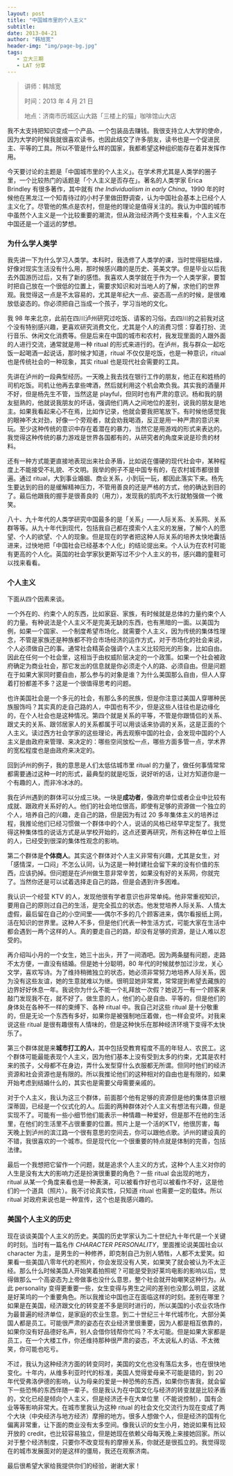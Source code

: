```yaml
---
layout: post
title: "中国城市里的个人主义"
subtitle:
date: 2013-04-21
author: "韩旭宽"
header-img: "img/page-bg.jpg"
tags:
   - 立大三期
   - LAT 分享
---
```


> 讲师：韩旭宽
>
> 时间：2013 年 4 月 21 日
>
> 地点：济南市历城区山大路「三楼上的猫」咖啡馆山大店

我不太支持把知识变成一个产品、一个包装品去赚钱。我很支持立人大学的使命，因为大学的时候我就很喜欢读书，也因此结交了许多朋友，读书也是一个促进民主、平等的工具。所以不管是什么样的国家，我都希望这种组织能存在着并发挥作用。

今天要讨论的主题是「中国城市里的个人主义」。在学术界尤其是人类学的圈子里，一个比较热门的话题是「个人主义是否存在」。著名的人类学家 Erica Brindley 有很多著作，其中就有 *the Individualism in early China*。1990 年的时候他在黑龙江一个知青待过的小村子里做田野调查，认为中国社会基本上已经个人主义化了。尽管他的焦点是农村，但是他的理论是值得关注的。我认为中国的城市中虽然个人主义是一个比较重要的潮流，但从政治经济两个支柱来看，个人主义在中国还是一个遥远的梦想。

### 为什么学人类学

我先讲一下为什么学习人类学。本科时，我选修了人类学的课，当时觉得挺枯燥，好像对现实生活没有什么用，那时候感兴趣的是历史、英美文学。但是毕业以后我去外国游历过后，又有了新的感悟。我喜欢人类学就在于作为一个人类学家，要暂时把自己放在一个很低的位置上，需要求知识和对当地人的了解，求他们的世界观。我觉得这一点是不太容易的，尤其是年纪大一点、姿态高一点的时候，是很难放低姿态的。你必须把自己当成一个孩子，学习当地的文化。

我 98 年来北京，此前在四川泸州研究过吃饭、请客的习俗。去四川的之前我对这个没有特别感兴趣，更喜欢研究消费文化，尤其是个人的消费习惯：穿着打扮、流行音乐、休闲文化消费等。但是后来在中国的城市和农村，我发现里面的人跟外面的人进行交流，通常就是用一种 ritual 的形式来进行的。在泸州，我与群众一起吃饭一起喝酒一起说话，那时候才知道，ritual 不仅仅是吃饭，也是一种意识，ritual 也是传统社会的一种现象，其实 ritual 也是现代社会需要的工具。

先讲在泸州的一段典型经历。一天晚上我去找在银行工作的朋友，他正在和姓杨的司机吃饭。司机让他再去拿些啤酒，然后就利用这个机会欺负我。其实我的酒量并不好，但是杨先生不管，当然这是 playful，但同时也有严肃的意识。杨和我的朋友挺熟的，他就说我朋友的坏话，强调他们两人之间地位的差别，说我的朋友是地主。如果我看起来心不在焉，比如作记录，他就会要我把笔放下。有时候他感觉我的眼神不太对劲，好像一个旁观者，就会劝我喝酒，反正是用一种严肃的意识来玩。至少这种传统的意识中存在着潜在的暴力，当然它是用游戏的形式来表达的。我觉得这种传统的暴力游戏是世界各国都有的，从研究者的角度来说是珍贵的材料。

还有一种方式能更直接地表现出来社会矛盾，比如说在僵硬的现代社会中，某种程度上不能接受不礼貌、不文明。我举的例子不是中国专有的，在农村城市都很普遍。通过 ritual，大到事业婚姻、商业关系，小到玩一玩，都因此落实下来。杨先生要达到的目的是缓解精神压力，不管用善良的还是严格的方式，他的确达到目的了。最后他跟我的握手是很善良的（用力），发现我的肌肉不太行就勉强做一个微笑。

八十、九十年代的人类学研究中国最多的是「关系」——人际关系、关系网、关系群等等。从九十年代到现代，包括我自己都在摸索个人主义的发展，了解个人的愿望、个人的欲望、个人的现象。但是现在的学者把这种人际关系的培养太快地囊括进来，过快地把「中国社会已经基本个人化」的结论提出来。个人认为在农村可能有更高的个人化。英国的社会学家狄更斯写过不少个人主义的书，感兴趣的童鞋可以找来看看。

### 个人主义

下面从四个因素来谈。

一个外在的、约束个人的东西，比如家庭、家族，有时候就是总体的力量约束个人的力量。有种说法是个人主义不是完美无缺的东西，也有黑暗的一面。以美国为例，如果一个国家、一个制度希望市场化，就需要个人主义，因为传统的集体性理念，不管是家族还是种族都不符合市场经济的运作方式，对于市场化的社会来说，个人必须做自己的事。通常社会精英会强调个人主义比较阳光的形象，比如自由。因此在任何一个社会里，这相当于由权威阶层决定的一个政策。如果一个社会被政府确定为商业社会，那它发出的信息就是你必须走个人的路、必须自由。但是问题在于如果大家同时要自由，那么参与的对象是谁？为什么美国那么自由，但人人穿着打扮都差不多？这是一个很值得思考的问题。

也许美国社会是一个多元的社会，有那么多的民族，但是你注意过美国人穿哪种民族服饰吗？其实真的走自己路的人，中国也有不少，但是这些人往往也是边缘化的，在个人社会也是这种情况。第四个就是关系的平等，不管是你跟情侣的关系、跟丈夫的关系、跟邻居家人的关系都属于可以用谈话来协调的关系，这是正面的个人主义。读过西方社会学家的这些理论，再去观察中国的社会，会发现中国的个人主义是由政府来管理、来决定的：哪些空间放松一点，哪些方面多管一点，学术界的宽松程度也是由政府来决定的。

回到泸州的例子，我的意思是人们太低估城市里 ritual 的力量了，做任何事情常常都需要通过这种一时的形式，最典型的就是吃饭，说好听的话，让对方知道你是一个有趣的人，而非冷冰冰的。

我在泸州遇到的群体可以分成三块。一块是**成功者**，像政府单位或者企业中比较有成就、跟政府关系好的人。他们的社会地位很高，即使有足够的资源做一个独立的个人，培养自己的兴趣，走自己的路，但是因为有过 20 多年集体主义的培养过程，我推论他们已经习惯做一个群体中的个人，说话的风格已经早早定型了。我觉得这种集体性的说话方式是从学校开始的，这点还要再研究，所有这种在单位上班的人，已经受到很深的集体性观念的影响。

第二个群体是**个体商人**。其实这个群体对个人主义非常有兴趣，尤其是女生，对「感情深，一口闷」不怎么认同，认为这是一种封建社会留下来的没有价值的东西，应该扔掉。但问题是在泸州做生意非常辛苦，如果没有好的关系网，你就完了。当然你还是可以试着选择走自己的路，但是会遇到许多困难。

我认识一个经营 KTV 的人，发现他很有学者意识也非常单纯。他非常重视知识，要用自己的原则过自己的生活，是完全孤立的状态。他发觉培养人际关系、人情太虚假，最后留在自己的小空间里——偶尔不多的几个顾客进来，偶尔看报纸上网，活在知识的世界里。这种人不多，但是他们代表一种生活方式，可能大家在生活中都会遇到一两个这样的人。真的要走自己的路，却没有足够的资源，是让人难以忍受的。

再介绍叫小月的一个女生，她三十出头，开了一间酒吧。因为两条腿有问题，走路不太方便，一直没有结婚。但是她十分聪明，80 年代的时候就参加过沙龙，关心文学，喜欢写诗。为了维持稍微独立的状态，她必须非常努力地培养人际关系，因为没有这些友谊，她的生意就难以为继。很明显她非常累，常常提到希望去藏族的边界好好休息一年。我说你为什么不能一个礼拜放一次假？她说万一有一个顾客来敲门发现我不在，就不好了。做生意的人，他们的心是自由、平等的，但是他们的身体处在各种不一样的束缚下、各种 ritual 中。我自己对这些 ritual 是十分敬重的，但是无论一个东西有多好，如果你是被强制地压着做，也一样会变坏。对我来说这些 ritual 是很有趣很有人情味的，但是这种快乐在那种经济环境下变得不太快乐了。

第三个群体就是来**城市打工的人**，其中包括受教育程度不高的年轻人、农民工。这个群体可能最能表现个人主义，因为他们基本上没有受到太多的约束，尤其是农村来的孩子，父母都不在身边，弄什么发型穿什么衣服都无所谓。但同时他们的经济资源和社会资源也是有限的。所以我推论他们的这种相对的自由也是有限的，如果开始考虑到结婚什么的，其实也是需要父母需要亲戚的。

对于个人主义，我认为这三个群体，前面那个他有足够的资源但是他的集体意识根深蒂固，已经是一个仪式化的人。后面的两种群体对个人主义有想法有兴趣，但是实现不了。可能有一些小细节他们能表示一种情趣一种爱好，但是那不在他的生活里，在他们的生活里不占很重要的位置。照片上是一个活的KTV，他很厉害，每天晚上到泸州的滨江路一个很有意思的空间去，你可以跟他点歌。泸州的建设真的不错，我很喜欢的一个城市。但是现代化一个很重要的特点就是体制的完善，包括法律。

最后一个我想把它留作一个问题，就是追求个人主义的方式，这种个人主义对你的人生是没有太大的影响力还是扮演很重要的角色？一些 ritual 会出现的地方，ritual 从某一个角度来看也是一种表演，可以被看作好也可以被看作不好，这是他们的一个道具（照片）。我不讨论真实性，只知道 ritual 也需要一定的载体。所以 ritual 对政府来说也是一种宣传，这个也是我感兴趣的。

### 美国个人主义的历史

现在谈谈美国个人主义的历史。美国的历史学家认为二十世纪九十年代是一个关键的时刻。当时有一篇名作 *CHARACTER PERSONALITY*，里面推论说美国社会以 character 为主，是男生的一种修养，即克制自己为别人牺牲，人都不太爱笑。如果看一些美国八零年代的老照片，你会发现没有人笑，如果笑了就会被认为不太正经。那么什么时候美国人开始笑着拍照呢？可能是受到好莱坞电影的影响以后，觉得做那么一个高姿态为上帝做事也没什么意思，整个社会就开始嘲笑这种行为。从此 personality 变得更重要一些，女生变得与男生之间的差别也没那么明显，这就是好莱坞的一个重要角色。所以我推论中国也正在面临这样的时刻。差别在哪里？如果是在美国，经济跟文化的转变差不多是同时进行的，所以美国的小农业农场作为最普遍的经济单位，是家庭的农业生意。到二十世纪三十年代城市化，大部分美国人都是员工。可能很严肃的姿态在农业经济里很重要，因为人都是相互依靠的，如果你没有好品德好名声，别人会借你钱帮你忙吗？不太可能。但是如果大家都是员工，在一个大楼工作，你还维持那种很严肃的姿态，不太说私人的话、不太微笑，你可能也吃亏。

不过，我认为这种经济方面的转变同时，美国的文化也没有落后太多，也在很快地变化。十年内，从维多利亚时代的标准，美国人觉得爱母亲不可能是错的，到 20 年代受弗洛伊德的影响，认为母亲的爱是一种恐怖的东西，如果你伤害我，就会留下一些恐怖的东西伴随一辈子。但是我认为在中国文化与经济的转变就是比较矛盾的，文化已经是倾向个人主义，但是经济还卡在大单位里（不能说控制），国有企业等等影响非常大。在城市里我认为这种 ritual 的社会文化交流行为现在变成了两个大块（中央经济与地方经济）摩擦的地方。很多人想做个人，但是经济的国有化偏离非常重，让下面的商业没有太多空间。像我认识的女生小月，她说如果有比较开放的 credit，也比较容易独立，但是她现在依赖父母每天晚上来接她回家。所以对于整个经济制度，只要你不改变现有的摩擦关系，你就还是很孤立的。我觉得现在的城市发展面对的是这样的僵局，我还在观察济南。

最后很希望大家给我提供你们的经验，谢谢大家！
